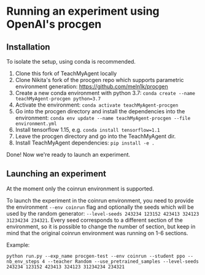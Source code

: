 # Running an experiment using OpenAI's procgen

## Installation

To isolate the setup, using conda is recommended.

1. Clone this fork of TeachMyAgent locally
2. Clone Nikita's fork of the procgen repo which supports parametric environment generation: https://github.com/meln1k/procgen
3. Create a new conda environment with python 3.7: `conda create --name teachMyAgent-procgen python=3.7`
4. Activate the environment: `conda activate teachMyAgent-procgen`
5. Go into the procgen directory and install the dependencies into the environment: `conda env update --name teachMyAgent-procgen --file environment.yml`
6. Install tensorflow 1.15, e.g. `conda install tensorflow=1.1`
7. Leave the procgen directory and go into the TeachMyAgent dir.
8. Install TeachMyAgent dependencies: `pip install -e .`

Done! Now we're ready to launch an experiment.

## Launching an experiment

At the moment only the coinrun environment is supported.

To launch the experiment in the coinrun environment, you need to provide the environment `--env coinrun` flag and optionally the seeds which will be used by the random generator: `--level-seeds 243234 123152 423413 324123 31234234 234321`. Every seed corresponds to a different section of the environment, so it is possible to change the number of section, but keep in mind that the original coinrun environment was running on 1-6 sections.

Example:

`python run.py --exp_name procgen-test --env coinrun --student ppo --nb_env_steps 4 --teacher Random --use_pretrained_samples --level-seeds 243234 123152 423413 324123 31234234 234321`